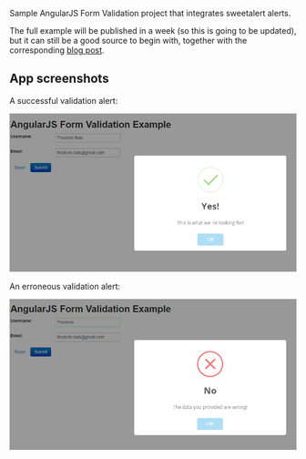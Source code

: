 Sample AngularJS Form Validation project that integrates sweetalert alerts.

The full example will be published in a week (so this is going to be updated), but it can still be a good source to begin with, together with the corresponding <a href="http://thodorisbais.blogspot.gr/2015/03/beautifying-javascripts-default-alerts.html">blog post</a>.

<h2>App screenshots</h2>

A successful validation alert:
<p align="center">
  <img  src="_img/success.png" alt="success" />
</p>

An erroneous validation alert:
<p align="center">
  <img  src="_img/error.png" alt="error" />
</p>
